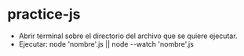 # practice-js

- Abrir terminal sobre el directorio del archivo que se quiere ejecutar.
- Ejecutar: node 'nombre'.js || node --watch 'nombre'.js

